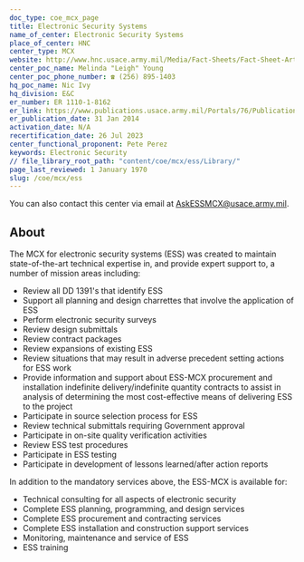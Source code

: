 ```yaml
---
doc_type: coe_mcx_page
title: Electronic Security Systems
name_of_center: Electronic Security Systems
place_of_center: HNC
center_type: MCX
website: http://www.hnc.usace.army.mil/Media/Fact-Sheets/Fact-Sheet-Article-View/Article/482087/electronic-technology-division-electronic-security-systems/
center_poc_name: Melinda "Leigh" Young
center_poc_phone_number: ☎ (256) 895-1403
hq_poc_name: Nic Ivy
hq_division: E&C
er_number: ER 1110-1-8162
er_link: https://www.publications.usace.army.mil/Portals/76/Publications/EngineerRegulations/ER_1110-1-8162.pdf?ver=PJkE9pjRKsR6QXVKfoqjKQ%3d%3d
er_publication_date: 31 Jan 2014
activation_date: N/A
recertification_date: 26 Jul 2023
center_functional_proponent: Pete Perez
keywords: Electronic Security
// file_library_root_path: "content/coe/mcx/ess/Library/"
page_last_reviewed: 1 January 1970
slug: /coe/mcx/ess
---
```


You can also contact this center via email at <a href="mailto:AskESSMCX@usace.army.mil">AskESSMCX@usace.army.mil</a>.

## About

The MCX for electronic security systems (ESS) was created to maintain state-of-the-art technical expertise in, and provide expert support to, a number of mission areas including:
<ul>
    <li>Review all DD 1391's that identify ESS</li>
    <li>Support all planning and design charrettes that involve the application of ESS</li>
    <li>Perform electronic security surveys</li>
    <li>Review design submittals</li>
    <li>Review contract packages</li>
    <li>Review expansions of existing ESS</li>
    <li>Review situations that may result in adverse precedent setting actions for ESS work</li>
    <li>Provide information and support about ESS-MCX procurement and installation indefinite delivery/indefinite quantity contracts to assist in analysis of determining the most cost-effective means of delivering ESS to the project</li>
    <li>Participate in source selection process for ESS</li>
    <li>Review technical submittals requiring Government approval</li>
    <li>Participate in on-site quality verification activities</li>
    <li>Review ESS test procedures</li>
    <li>Participate in ESS testing</li>
    <li>Participate in development of lessons learned/after action reports</li>
</ul>

In addition to the mandatory services above, the ESS-MCX is available for:
<ul>
<li>Technical consulting for all aspects of electronic security</li>
<li>Complete ESS planning, programming, and design services</li>
<li>Complete ESS procurement and contracting services</li>
<li>Complete ESS installation and construction support services</li>
<li>Monitoring, maintenance and service of ESS</li>
<li>ESS training</li>
</ul>

